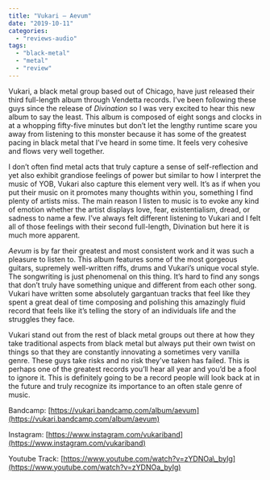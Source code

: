 ```yaml
---
title: "Vukari – Aevum"
date: "2019-10-11"
categories: 
  - "reviews-audio"
tags: 
  - "black-metal"
  - "metal"
  - "review"
---
```


Vukari, a black metal group based out of Chicago, have just released their third full-length album through Vendetta records. I’ve been following these guys since the release of _Divination_ so I was very excited to hear this new album to say the least. This album is composed of eight songs and clocks in at a whopping fifty-five minutes but don’t let the lengthy runtime scare you away from listening to this monster because it has some of the greatest pacing in black metal that I’ve heard in some time. It feels very cohesive and flows very well together. 

I don’t often find metal acts that truly capture a sense of self-reflection and yet also exhibit grandiose feelings of power but similar to how I interpret the music of YOB, Vukari also capture this element very well. It’s as if when you put their music on it promotes many thoughts within you, something I find plenty of artists miss. The main reason I listen to music is to evoke any kind of emotion whether the artist displays love, fear, existentialism, dread, or sadness to name a few. I’ve always felt different listening to Vukari and I felt all of those feelings with their second full-length, Divination but here it is much more apparent. 

_Aevum_ is by far their greatest and most consistent work and it was such a pleasure to listen to. This album features some of the most gorgeous guitars, supremely well-written riffs, drums and Vukari’s unique vocal style. The songwriting is just phenomenal on this thing. It’s hard to find any songs that don’t truly have something unique and different from each other song. Vukari have written some absolutely gargantuan tracks that feel like they spent a great deal of time composing and polishing this amazingly fluid record that feels like it’s telling the story of an individuals life and the struggles they face. 

Vukari stand out from the rest of black metal groups out there at how they take traditional aspects from black metal but always put their own twist on things so that they are constantly innovating a sometimes very vanilla genre. These guys take risks and no risk they’ve taken has failed. This is perhaps one of the greatest records you’ll hear all year and you’d be a fool to ignore it. This is definitely going to be a record people will look back at in the future and truly recognize its importance to an often stale genre of music. 

Bandcamp: [https://vukari.bandcamp.com/album/aevum](https://vukari.bandcamp.com/album/aevum)

Instagram: [https://www.instagram.com/vukariband](https://www.instagram.com/vukariband)

Youtube Track: [https://www.youtube.com/watch?v=zYDNOa\_byIg](https://www.youtube.com/watch?v=zYDNOa_byIg)
